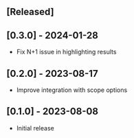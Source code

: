 ## [Released]

## [0.3.0] - 2024-01-28
- Fix N+1 issue in highlighting results
## [0.2.0] - 2023-08-17
- Improve integration with scope options
## [0.1.0] - 2023-08-08
- Initial release
